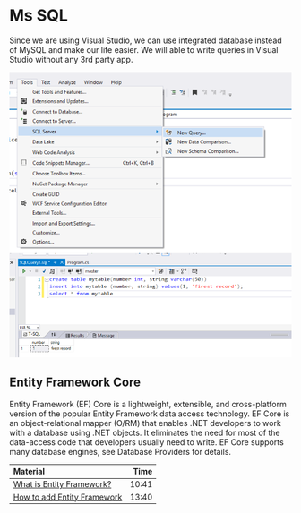 # Ms SQL

Since we are using Visual Studio, we can use integrated database instead of
MySQL and make our life easier. We will able to write queries in Visual Studio
without any 3rd party app.

![](visual-studio-new-query.png)
![](visual-studio-write-query.png)

## Entity Framework Core

Entity Framework (EF) Core is a lightweight, extensible, and cross-platform
version of the popular Entity Framework data access technology. EF Core is an
object-relational mapper (O/RM) that enables .NET developers to work with a
database using .NET objects. It eliminates the need for most of the data-access
code that developers usually need to write. EF Core supports many database
engines, see Database Providers for details.

| Material                         |  Time |
| :------------------------------- | ----: |
| [What is Entity Framework?][1]   | 10:41 |
| [How to add Entity Framework][2] | 13:40 |

[1]: https://www.youtube.com/watch?v=QMzoY48g924&list=PLYMOUCVo86jGwWoSoEkpgnCJ3IPXIQmIC&index=21
[2]: https://www.youtube.com/watch?v=7o5MrOP6LrM&index=22&list=PLYMOUCVo86jGwWoSoEkpgnCJ3IPXIQmIC
